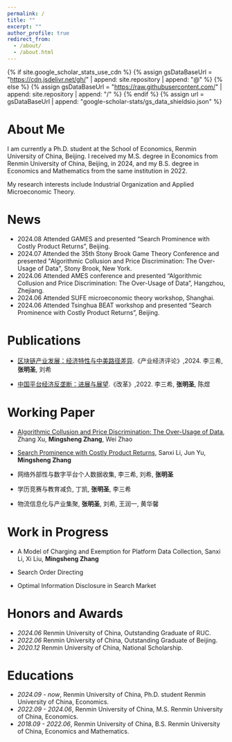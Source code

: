 ```yaml
---
permalink: /
title: ""
excerpt: ""
author_profile: true
redirect_from: 
  - /about/
  - /about.html
---
```


{% if site.google_scholar_stats_use_cdn %}
{% assign gsDataBaseUrl = "https://cdn.jsdelivr.net/gh/" | append: site.repository | append: "@" %}
{% else %}
{% assign gsDataBaseUrl = "https://raw.githubusercontent.com/" | append: site.repository | append: "/" %}
{% endif %}
{% assign url = gsDataBaseUrl | append: "google-scholar-stats/gs_data_shieldsio.json" %}

<span class='url' id='/#about-me'></span>

# About Me
I am currently a Ph.D. student at the School of Economics, Renmin University of China, Beijing. I received my M.S. degree in Economics from Renmin University of China, Beijing, in 2024, and my B.S. degree in Economics and Mathematics from the same institution in 2022.

My research interests include Industrial Organization and Applied Microeconomic Theory.

<span class='url' id='/#news'></span>

# News
- 2024.08 Attended GAMES and presented “Search Prominence with Costly Product Returns”, Beijing.
- 2024.07 Attended the 35th Stony Brook Game Theory Conference and presented "Algorithmic Collusion and Price Discrimination: The Over-Usage of Data", Stony Brook, New York.
- 2024.06 Attended AMES conference and presented “Algorithmic Collusion and Price Discrimination: The Over-Usage of Data”, Hangzhou, Zhejiang.
- 2024.06 Attended SUFE microeconomic theory workshop, Shanghai.
- 2024.06 Attended Tsinghua BEAT workshop and presented “Search Prominence with Costly Product Returns”, Beijing.



<span class='url' id='/#publications'></span>

# Publications 
- [区块链产业发展：经济特性与中美路径差异](https://kns.cnki.net/kcms2/article/abstract?v=WOgJpqC0z4b3MajwIE84x27xzDSzVBlFhX_eMuH0KN1-NaBPb7h6BKnHNUZ8xmlMC-Edc0197e1ApTJa54tL6dVbTLeh7o_tP9IZRB4JqYO-hYZ_56wlzyxN-nrssLE7atQQA0E7hDCUBcwHV2N32Q==&uniplatform=NZKPT&language=CHS).《产业经济评论》,2024. 
李三希, **张明圣**, 刘希

- [中国平台经济反垄断：进展与展望](https://kns.cnki.net/kcms2/article/abstract?v=WOgJpqC0z4aot3QypI4WIRIXix2r8Jso8FByUp8CjyQfZ8ZOajSKipEDJY5q8eKZKzfc207Z3Qd5RpsgHGT8nYRSFD4a9eOPR88voI3j6yxVH_Kg0p3ozONnoiGMQGMvOj4PL0fNw96qZfDUZ21ZVQ==&uniplatform=NZKPT&language=CHS).《改革》,2022. 
李三希, **张明圣**, 陈煜






<span class='url' id='/#working-paper'></span>

# Working Paper
- [Algorithmic Collusion and Price Discrimination: The Over-Usage of Data](https://arxiv.org/pdf/2403.06150),
Zhang Xu, **Mingsheng Zhang**, Wei Zhao

- [Search Prominence with Costly Product Returns](https://arxiv.org/pdf/2410.06791),
Sanxi Li, Jun Yu, **Mingsheng Zhang**

- 网络外部性与数字平台个人数据收集,
李三希, 刘希, **张明圣**

- 学历竞赛与教育减负,
丁凯, **张明圣**, 李三希

- 物流信息化与产业集聚,
**张明圣**, 刘希, 王润一, 黄华馨


# Work in Progress
- A Model of Charging and Exemption for Platform Data Collection,
Sanxi Li, Xi Liu, **Mingsheng Zhang**

- Search Order Directing

- Optimal Information Disclosure in Search Market


<span class='url' id='/#honors-and-awards'></span>

# Honors and Awards
- *2024.06* Renmin University of China, Outstanding Graduate of RUC.
- *2022.06* Renmin University of China, Outstanding Graduate of Beijing.
- *2020.12* Renmin University of China, National Scholarship.

<span class='url' id='/#educations'></span>

# Educations
- *2024.09 - now*, Renmin University of China, Ph.D. student Renmin University of China, Economics. 
- *2022.09 - 2024.06*, Renmin University of China, M.S. Renmin University of China, Economics. 
- *2018.09 - 2022.06*, Renmin University of China, B.S. Renmin University of China, Economics and Mathematics. 


